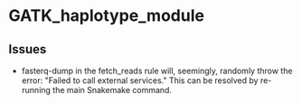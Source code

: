 # GATK_haplotype_module

## Issues

- fasterq-dump in the fetch_reads rule will, seemingly, randomly throw the error: "Failed to call external services." This can be resolved by re-running the main Snakemake command.
